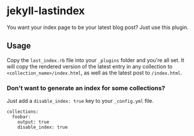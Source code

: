 # jekyll-lastindex

You want your index page to be your latest blog post? Just use this plugin.

## Usage

Copy the `last_index.rb` file into your `_plugins` folder and you're all set.
It will copy the rendered version of the latest entry in any collection to
`<collection_name>/index.html`, as well as the latest post to `/index.html`.

### Don't want to generate an index for some collections?

Just add a `disable_index: true` key to your `_config.yml` file.

```
collections:
  foobar:
    output: true
    disable_index: true
```
